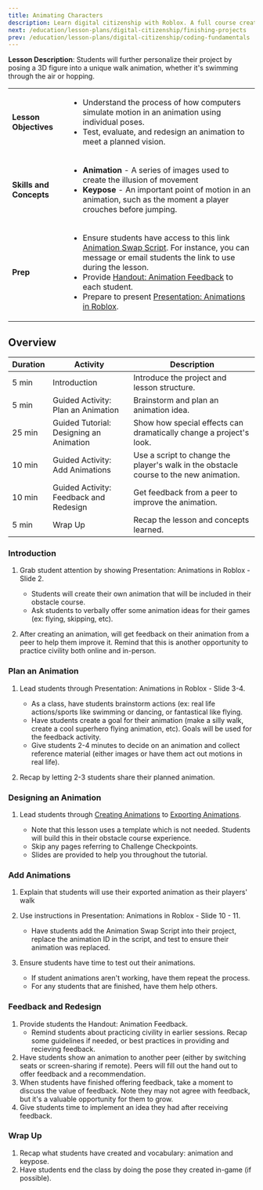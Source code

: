 ```yaml
---
title: Animating Characters
description: Learn digital citizenship with Roblox. A full course created for middle to high school students. This session has students learning animation.
next: /education/lesson-plans/digital-citizenship/finishing-projects
prev: /education/lesson-plans/digital-citizenship/coding-fundamentals
---
```


**Lesson Description**: Students will further personalize their project by posing a 3D figure into a unique walk animation, whether it's swimming through the air or hopping.

<table>
<tbody>
   <tr>
    <td><b>Lesson Objectives</b></td>
    <td>
      <ul>
        <li>Understand the process of how computers simulate motion in an animation using individual poses.</li>
        <li>Test, evaluate, and redesign an animation to meet a planned vision.</li>
        </ul>
      </td>
   </tr>
   <tr>
    <td><b>Skills and Concepts</b></td>
    <td>
    <ul>
    <li><b>Animation</b> - A series of images used to create the illusion of movement</li>
    <li><b>Keypose</b> - An important point of motion in an animation, such as the moment a player crouches before jumping.</li>
    </ul>
    </td>
   </tr>
   <tr>
    <td><b>Prep</b></td>
    <td>
    <ul>
    <li>Ensure students have access to this link <a href="https://www.roblox.com/library/5458306166/Default-Animations-Replacement-Script" target="_blank" rel="noopener">Animation Swap Script</a>. For instance, you can message or email students the link to use during the lesson.</li>
    <li>Provide <a href="../../../assets/education/handouts/animation-feedback.pdf" target="_blank" rel="noopener">Handout: Animation Feedback</a> to each student. </li>
    <li>Prepare to present <a href="../../../assets/education/handouts/animation-feedback.pdf" target="_blank" rel="noopener">Presentation: Animations in Roblox</a>.</li>
    </ul>
    </td>
   </tr>
</tbody>
</table>

## Overview

<table>
  <thead>
    <tr>
      <th>Duration</th>
      <th>Activity</th>
      <th>Description </th>
    </tr>
  </thead>
  <tbody>
    <tr>
      <td>5 min</td>
      <td>Introduction</td>
      <td>Introduce the project and lesson structure.</td>
    </tr>
    <tr>
      <td>5 min</td>
      <td>Guided Activity: Plan an Animation</td>
      <td>Brainstorm and plan an animation idea.</td>
    </tr>
    <tr>
      <td>25 min</td>
      <td>Guided Tutorial: Designing an Animation</td>
      <td>Show how special effects can dramatically change a project's look. </td>
    </tr>
    <tr>
      <td>10 min</td>
      <td>Guided Activity: Add Animations</td>
      <td>Use a script to change the player's walk in the obstacle course to the new animation. </td>
    </tr>
    <tr>
      <td>10 min</td>
      <td>Guided Activity: Feedback and Redesign</td>
      <td>Get feedback from a peer to improve the animation. </td>
    </tr>
    <tr>
      <td>5 min</td>
      <td>Wrap Up</td>
      <td>Recap the lesson and concepts learned. </td>
    </tr>
  </tbody>
</table>

### Introduction

1. Grab student attention by showing Presentation: Animations in Roblox - Slide 2.

   - Students will create their own animation that will be included in their obstacle course.
   - Ask students to verbally offer some animation ideas for their games (ex: flying, skipping, etc).

2. After creating an animation, will get feedback on their animation from a peer to help them improve it. Remind that this is another opportunity to practice civility both online and in-person.

### Plan an Animation

1. Lead students through Presentation: Animations in Roblox - Slide 3-4.

   - As a class, have students brainstorm actions (ex: real life actions/sports like swimming or dancing, or fantastical like flying.
   - Have students create a goal for their animation (make a silly walk, create a cool superhero flying animation, etc). Goals will be used for the feedback activity.
   - Give students 2-4 minutes to decide on an animation and collect reference material (either images or have them act out motions in real life).

2. Recap by letting 2-3 students share their planned animation.

### Designing an Animation

1. Lead students through <a href="../../../education/build-it-play-it-island-of-move/creating-animations.md" target="_blank" rel="noopener">Creating Animations</a> to <a href="../../../education/build-it-play-it-island-of-move/exporting-animations.md" target="_blank" rel="noopener">Exporting Animations</a>.

   - Note that this lesson uses a template which is not needed. Students will build this in their obstacle course experience.
   - Skip any pages referring to Challenge Checkpoints.
   - Slides are provided to help you throughout the tutorial.

### Add Animations

1. Explain that students will use their exported animation as their players' walk
2. Use instructions in Presentation: Animations in Roblox - Slide 10 - 11.

   - Have students add the Animation Swap Script into their project, replace the animation ID in the script, and test to ensure their animation was replaced.

3. Ensure students have time to test out their animations.

   - If student animations aren't working, have them repeat the process.
   - For any students that are finished, have them help others.

### Feedback and Redesign

1. Provide students the Handout: Animation Feedback.
   - Remind students about practicing civility in earlier sessions. Recap some guidelines if needed, or best practices in providing and recieving feedback.
2. Have students show an animation to another peer (either by switching seats or screen-sharing if remote). Peers will fill out the hand out to offer feedback and a recommendation.
3. When students have finished offering feedback, take a moment to discuss the value of feedback. Note they may not agree with feedback, but it's a valuable opportunity for them to grow.
4. Give students time to implement an idea they had after receiving feedback.

### Wrap Up

1. Recap what students have created and vocabulary: animation and keypose.
2. Have students end the class by doing the pose they created in-game (if possible).
